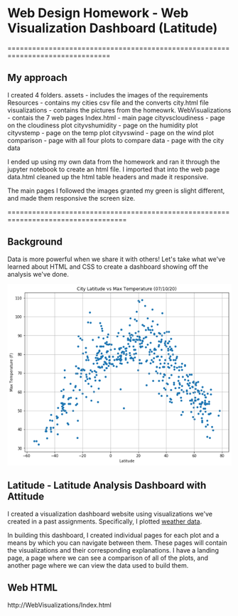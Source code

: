# Web Design Homework - Web Visualization Dashboard (Latitude)

===============================================================================

## My approach

 I created 4 folders.
  assets - includes the images of the requirements
  Resources - contains my cities csv file and the converts city.html file
  visualizations - contains the pictures from the homeowrk.
  WebVisualizations - contais the 7 web pages
    Index.html - main page
    cityvscloudiness - page on the cloudiness plot
    cityvshumidity - page on the humidity plot
    cityvstemp - page on the temp plot 
    cityvswind - page on the wind plot
    comparison - page with all four plots to compare
    data - page with the city data

I ended up using my own data from the homework and ran it through the jupyter notebook to create an html file.  I imported that into the web page data.html cleaned up the html table headers and made it responsive.  

The main pages I followed the images granted my green is slight different, and made them responsive the screen size.

===================================================================================
## Background

Data is more powerful when we share it with others! Let's take what we've learned about HTML and CSS to create a dashboard showing off the analysis we've done.

![visualizations/cityvstemp.png](visualizations/cityvstemp.png)

## Latitude - Latitude Analysis Dashboard with Attitude

I created a visualization dashboard website using visualizations we've created in a past assignments. Specifically, I plotted [weather data](Resources/cities.csv).

In building this dashboard, I created individual pages for each plot and a means by which you can navigate between them. These pages will contain the visualizations and their corresponding explanations. I have a landing page, a page where we can see a comparison of all of the plots, and another page where we can view the data used to build them.

## Web HTML

http://WebVisualizations/Index.html

